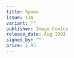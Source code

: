 ```yaml
---
title: Spawn
issue: 13A
variant: ""
publisher: Image Comics
release_date: Aug 1993
signed_by: ""
price: 1.95
---
```

